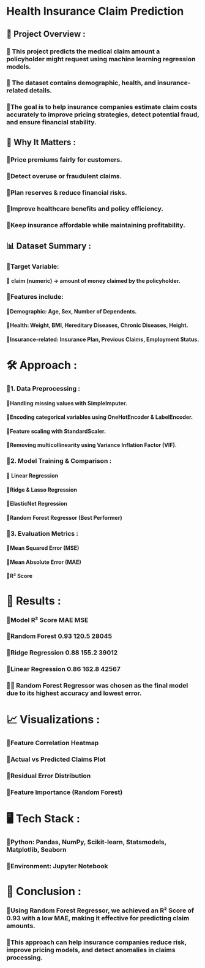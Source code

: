 #  Health Insurance Claim Prediction

## 🏥 Project Overview :
### 🔸 This project predicts the medical claim amount a policyholder might request using machine learning regression   models.
### 🔸 The dataset contains demographic, health, and insurance-related details.
### 🔸The goal is to help insurance companies estimate claim costs accurately to improve pricing strategies, detect potential fraud, and ensure financial stability.
## 🎯 Why It Matters :
### 🔸Price premiums fairly for customers.
### 🔸Detect overuse or fraudulent claims.
### 🔸Plan reserves & reduce financial risks.
### 🔸Improve healthcare benefits and policy efficiency.
### 🔸Keep insurance affordable while maintaining profitability.
## 📊 Dataset Summary :
### 🔸Target Variable:
#### 🔸 claim (numeric) → amount of money claimed by the policyholder.
### 🔸Features include:
#### 🔸Demographic: Age, Sex, Number of Dependents.
#### 🔸Health: Weight, BMI, Hereditary Diseases, Chronic Diseases, Height.
#### 🔸Insurance-related: Insurance Plan, Previous Claims, Employment Status.
# 🛠 Approach :
### 🔸1. Data Preprocessing :
#### 🔸Handling missing values with SimpleImputer.
#### 🔸Encoding categorical variables using OneHotEncoder & LabelEncoder.
#### 🔸Feature scaling with StandardScaler.
#### 🔸Removing multicollinearity using Variance Inflation Factor (VIF).
### 🔸2. Model Training & Comparison :
#### 🔸 Linear Regression
#### 🔸Ridge & Lasso Regression
#### 🔸ElasticNet Regression
#### 🔸Random Forest Regressor (Best Performer)
### 🔸3. Evaluation Metrics :
#### 🔸Mean Squared Error (MSE)
#### 🔸Mean Absolute Error (MAE)
#### 🔸R² Score
# 🚀 Results :
### 🔸Model	R² Score	MAE	MSE
### 🔸Random Forest	0.93	120.5	28045
### 🔸Ridge Regression	0.88	155.2	39012
### 🔸Linear Regression	0.86	162.8	42567
### 🔸📌 Random Forest Regressor was chosen as the final model due to its highest accuracy and lowest error.
# 📈 Visualizations :
### 🔸Feature Correlation Heatmap
### 🔸Actual vs Predicted Claims Plot
### 🔸Residual Error Distribution
### 🔸Feature Importance (Random Forest)
# 🖥 Tech Stack :
### 🔸Python: Pandas, NumPy, Scikit-learn, Statsmodels, Matplotlib, Seaborn
### 🔸Environment: Jupyter Notebook
# 📜 Conclusion :
### 🔸Using Random Forest Regressor, we achieved an R² Score of 0.93 with a low MAE, making it effective for predicting claim amounts.
### 🔸This approach can help insurance companies reduce risk, improve pricing models, and detect anomalies in claims processing.
